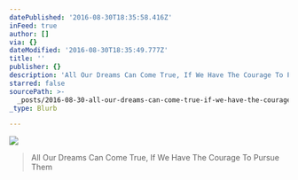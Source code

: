 ```yaml
---
datePublished: '2016-08-30T18:35:58.416Z'
inFeed: true
author: []
via: {}
dateModified: '2016-08-30T18:35:49.777Z'
title: ''
publisher: {}
description: 'All Our Dreams Can Come True, If We Have The Courage To Pursue Them'
starred: false
sourcePath: >-
  _posts/2016-08-30-all-our-dreams-can-come-true-if-we-have-the-courage-to-purs.md
_type: Blurb

---
```

![](https://the-grid-user-content.s3-us-west-2.amazonaws.com/4ea76016-5b82-4f5b-b82d-d1e09bb0b379.jpg)

> All Our Dreams Can Come True, If We Have The Courage To Pursue Them